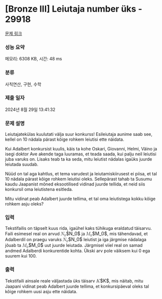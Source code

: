 # [Bronze III] Leiutaja number üks - 29918 

[문제 링크](https://www.acmicpc.net/problem/29918) 

### 성능 요약

메모리: 6308 KB, 시간: 48 ms

### 분류

사칙연산, 구현, 수학

### 제출 일자

2024년 8월 29일 13:41:32

### 문제 설명

<p>Leiutajatekülas kuulutati välja suur konkurss! Esileiutaja aunime saab see, kellel on 10 nädala pärast kõige rohkem leiutisi ette näidata.</p>

<p>Kui Adalbert konkursist kuulis, käis ta kohe Oskari, Giovanni, Helmi, Väino ja isegi doktor Ave akende taga luuramas, et teada saada, kui palju neil leiutisi juba varuks on. Lisaks teab ta ka seda, mitu leiutist nädalas igaüks juurde leiutada suudab.</p>

<p>Nüüd on tal aga kahtlus, et tema varudest ja leiutamiskiirusest ei piisa, et tal 10 nädala pärast kõige rohkem leiutisi oleks. Sellepärast tahab ta Susumu kaudu Jaapanist mõned eksootilised vidinad juurde tellida, et neid siis konkursil oma leiutistena esitleda.</p>

<p>Mitu vidinat peab Adalbert juurde tellima, et tal oma leiutistega kokku kõige rohkem asju oleks?</p>

### 입력 

 <p>Tekstifailis on täpselt kuus rida, igaühel kaks tühikuga eraldatud täisarvu. Faili esimesel real on arvud <mjx-container class="MathJax" jax="CHTML" style="font-size: 109%; position: relative;"><mjx-math class="MJX-TEX" aria-hidden="true"><mjx-msub><mjx-mi class="mjx-i"><mjx-c class="mjx-c1D441 TEX-I"></mjx-c></mjx-mi><mjx-script style="vertical-align: -0.15em; margin-left: -0.085em;"><mjx-mn class="mjx-n" size="s"><mjx-c class="mjx-c30"></mjx-c></mjx-mn></mjx-script></mjx-msub></mjx-math><mjx-assistive-mml unselectable="on" display="inline"><math xmlns="http://www.w3.org/1998/Math/MathML"><msub><mi>N</mi><mn>0</mn></msub></math></mjx-assistive-mml><span aria-hidden="true" class="no-mathjax mjx-copytext">$N_0$</span></mjx-container> ja <mjx-container class="MathJax" jax="CHTML" style="font-size: 109%; position: relative;"><mjx-math class="MJX-TEX" aria-hidden="true"><mjx-msub><mjx-mi class="mjx-i"><mjx-c class="mjx-c1D440 TEX-I"></mjx-c></mjx-mi><mjx-script style="vertical-align: -0.15em; margin-left: -0.081em;"><mjx-mn class="mjx-n" size="s"><mjx-c class="mjx-c30"></mjx-c></mjx-mn></mjx-script></mjx-msub></mjx-math><mjx-assistive-mml unselectable="on" display="inline"><math xmlns="http://www.w3.org/1998/Math/MathML"><msub><mi>M</mi><mn>0</mn></msub></math></mjx-assistive-mml><span aria-hidden="true" class="no-mathjax mjx-copytext">$M_0$</span></mjx-container>, mis tähendavad, et Adalberdil on praegu varuks <mjx-container class="MathJax" jax="CHTML" style="font-size: 109%; position: relative;"><mjx-math class="MJX-TEX" aria-hidden="true"><mjx-msub><mjx-mi class="mjx-i"><mjx-c class="mjx-c1D441 TEX-I"></mjx-c></mjx-mi><mjx-script style="vertical-align: -0.15em; margin-left: -0.085em;"><mjx-mn class="mjx-n" size="s"><mjx-c class="mjx-c30"></mjx-c></mjx-mn></mjx-script></mjx-msub></mjx-math><mjx-assistive-mml unselectable="on" display="inline"><math xmlns="http://www.w3.org/1998/Math/MathML"><msub><mi>N</mi><mn>0</mn></msub></math></mjx-assistive-mml><span aria-hidden="true" class="no-mathjax mjx-copytext">$N_0$</span></mjx-container> leiutist ja iga järgmise nädalaga jõuab ta <mjx-container class="MathJax" jax="CHTML" style="font-size: 109%; position: relative;"><mjx-math class="MJX-TEX" aria-hidden="true"><mjx-msub><mjx-mi class="mjx-i"><mjx-c class="mjx-c1D440 TEX-I"></mjx-c></mjx-mi><mjx-script style="vertical-align: -0.15em; margin-left: -0.081em;"><mjx-mn class="mjx-n" size="s"><mjx-c class="mjx-c30"></mjx-c></mjx-mn></mjx-script></mjx-msub></mjx-math><mjx-assistive-mml unselectable="on" display="inline"><math xmlns="http://www.w3.org/1998/Math/MathML"><msub><mi>M</mi><mn>0</mn></msub></math></mjx-assistive-mml><span aria-hidden="true" class="no-mathjax mjx-copytext">$M_0$</span></mjx-container> uut juurde leiutada. Järgmisel viiel real on samad andmed Adalberdi konkurentide kohta. Ükski arv pole väiksem kui 0 ega suurem kui 100.</p>

### 출력 

 <p>Tekstifaili ainsale reale väljastada üks täisarv <mjx-container class="MathJax" jax="CHTML" style="font-size: 109%; position: relative;"><mjx-math class="MJX-TEX" aria-hidden="true"><mjx-mi class="mjx-i"><mjx-c class="mjx-c1D43E TEX-I"></mjx-c></mjx-mi></mjx-math><mjx-assistive-mml unselectable="on" display="inline"><math xmlns="http://www.w3.org/1998/Math/MathML"><mi>K</mi></math></mjx-assistive-mml><span aria-hidden="true" class="no-mathjax mjx-copytext">$K$</span></mjx-container>, mis näitab, mitu Jaapani vidinat peab Adalbert juurde tellima, et konkursipäeval oleks tal kõige rohkem uusi asju ette näidata.</p>

